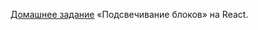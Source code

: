 [Домашнее задание](https://github.com/netology-code/ra16-homeworks/tree/master/hoc/highlight) «Подсвечивание блоков» на React.
